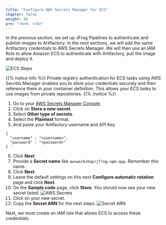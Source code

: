 ```yaml
---
title: "Configure AWS Secrets Manager for ECS"
chapter: false
weight: 80
pre: "<b>8. </b>"
---
```

In the previous section, we set up JFrog Pipelines to authenticate and publish images to Artifactory. In the next sections, we will add the same Artifactory credentials to AWS Secrets Manager. We will then use an IAM Role to allow Amazon ECS to authenticate with Artifactory, pull the image and deploy it.

![ECS Steps](/images/ecs-steps-diagram.svg) 

{{% notice info %}}
Private registry authentication for ECS tasks using AWS Secrets Manager enables you to store your credentials securely and then reference them in your container definition. This allows your ECS tasks to use images from private repositories. 
{{% /notice %}}

1. Go to your [AWS Secrets Manager Console](https://console.aws.amazon.com/secretsmanager/).
2. Click on **Store a new secret**.
3. Select **Other type of secrets**.
4. Select the **Plaintext** format.
5. And paste your Artifactory username and API Key.

```
{
  "username" : "<username>",
  "password" : "<password>"
}
```

6. Click **Next**.
7. Provide a **Secret name** like ```awsworkshop/jfrog-npm-app```. Remember this name.
8. Click **Next**.
9. Leave the default settings on this next **Configure automatic rotation** page and click **Next**.
10. On the **Sample code** page, click **Store**. You should now see your new secret listed.
![AWS Secrets](/images/aws-secrets.png)
11. Click on your new secret.
12. Copy the **Secret ARN** for the next steps.
![Secret ARN](/images/secret-arn.png)

Next, we must create an IAM role that allows ECS to access these credentials.
